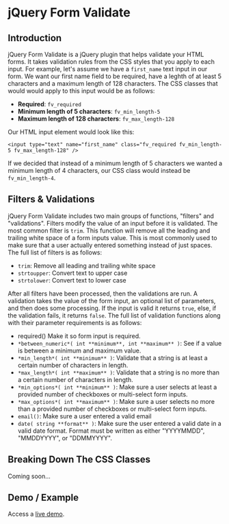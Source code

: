 # jQuery Form Validate

## Introduction

jQuery Form Validate is a jQuery plugin that helps validate your HTML forms. It takes validation rules from the CSS styles that you apply to each input. For example, let's assume we have a `first_name` text input in our form. We want our first name field to be required, have a leghth of at least 5 characters and a maximum length of 128 characters. The CSS classes that would would apply to this input would be as follows:

* **Required**: `fv_required`
* **Minimum length of 5 characters**: `fv_min_length-5`
* **Maximum length of 128 characters**: `fv_max_length-128`

Our HTML input element would look like this:

````
<input type="text" name="first_name" class="fv_required fv_min_length-5 fv_max_length-128" />
````

If we decided that instead of a minimum length of 5 characters we wanted a minimum length of 4 characters, our CSS class would instead be `fv_min_length-4`.

## Filters & Validations

jQuery Form Validate includes two main groups of functions, "filters" and "validations". Filters modify the value of an input before it is validated. The most common filter is `trim`. This function will remove all the leading and trailing white space of a form inputs value. This is most commonly used to make sure that a user actually entered something instead of just spaces. The full list of filters is as follows:

* `trim`: Remove all leading and trailing white space
* `strtoupper`: Convert text to upper case
* `strtolower`: Convert text to lower case

After all filters have been processed, then the validations are run. A validation takes the value of the form input, an optional list of parameters, and then does some processing. If the input is valid it returns `true`, else, if the validation fails, it returns `false`. The full list of validation functions along with their parameter requirements is as follows:

* required()
  Make it so form input is required.
* `*between_numeric*( int **minimum**, int **maximum** )`: See if a value is between a minimum and maximum value.
* `*min_length*( int **minimum** )`: Validate that a string is at least a certain number of characters in length.
* `*max_length*( int **maximum** )`: Validate that a string is no more than a certain number of characters in length.
* `*min_options*( int **minimum** )`: Make sure a user selects at least a provided number of checkboxes or multi-select form inputs.
* `*max_options*( int **maximum** )`: Make sure a user selects no more than a provided number of checkboxes or multi-select form inputs.
* `email()`: Make sure a user entered a valid email
* `date( string **format** )`: Make sure the user entered a valid date in a valid date format. Format must be written as either "YYYYMMDD", "MMDDYYYY", or "DDMMYYYY".

## Breaking Down The CSS Classes

Coming soon...

## Demo / Example

Access a [live demo](http://www.vmichnowicz.com/examples/formvalidate/index.html).